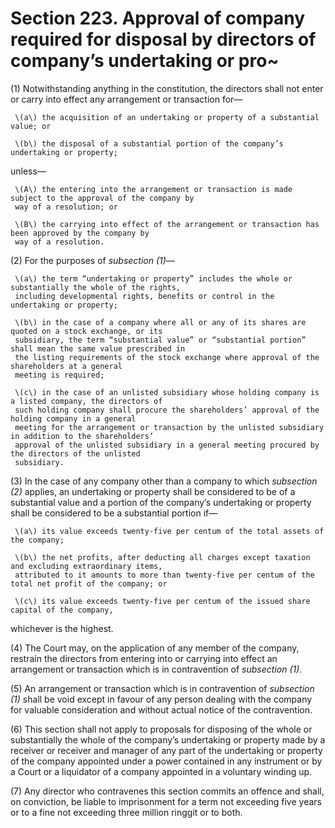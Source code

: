 # Section 223. Approval of company required for disposal by directors of company’s undertaking or pro~

\(1\) Notwithstanding anything in the constitution, the directors shall not enter or carry into effect any arrangement or transaction for—

     \(a\) the acquisition of an undertaking or property of a substantial value; or

     \(b\) the disposal of a substantial portion of the company’s undertaking or property;

unless—

     \(A\) the entering into the arrangement or transaction is made subject to the approval of the company by  
     way of a resolution; or

     \(B\) the carrying into effect of the arrangement or transaction has been approved by the company by  
     way of a resolution.

\(2\) For the purposes of _subsection \(1\)_—

     \(a\) the term “undertaking or property” includes the whole or substantially the whole of the rights,  
     including developmental rights, benefits or control in the undertaking or property;

     \(b\) in the case of a company where all or any of its shares are quoted on a stock exchange, or its  
     subsidiary, the term “substantial value” or “substantial portion” shall mean the same value prescribed in  
     the listing requirements of the stock exchange where approval of the shareholders at a general  
     meeting is required;

     \(c\) in the case of an unlisted subsidiary whose holding company is a listed company, the directors of  
     such holding company shall procure the shareholders’ approval of the holding company in a general  
     meeting for the arrangement or transaction by the unlisted subsidiary in addition to the shareholders’  
     approval of the unlisted subsidiary in a general meeting procured by the directors of the unlisted  
     subsidiary.

\(3\) In the case of any company other than a company to which _subsection \(2\)_ applies, an undertaking or property shall be considered to be of a substantial value and a portion of the company’s undertaking or property shall be considered to be a substantial portion if—

     \(a\) its value exceeds twenty-five per centum of the total assets of the company;

     \(b\) the net profits, after deducting all charges except taxation and excluding extraordinary items,  
     attributed to it amounts to more than twenty-five per centum of the total net profit of the company; or

     \(c\) its value exceeds twenty-five per centum of the issued share capital of the company,

whichever is the highest.

\(4\) The Court may, on the application of any member of the company, restrain the directors from entering into or carrying into effect an arrangement or transaction which is in contravention of _subsection \(1\)_.

\(5\) An arrangement or transaction which is in contravention of _subsection \(1\)_ shall be void except in favour of any person dealing with the company for valuable consideration and without actual notice of the contravention.

\(6\) This section shall not apply to proposals for disposing of the whole or substantially the whole of the company’s undertaking or property made by a receiver or receiver and manager of any part of the undertaking or property of the company appointed under a power contained in any instrument or by a Court or a liquidator of a company appointed in a voluntary winding up.

\(7\) Any director who contravenes this section commits an offence and shall, on conviction, be liable to imprisonment for a term not exceeding five years or to a fine not exceeding three million ringgit or to both.

